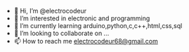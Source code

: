 - 👋 Hi, I’m @electrocodeur
- 👀 I’m interested in electronic and programming
- 🌱 I’m currently learning arduino,python,c,c++,html,css,sql
- 💞️ I’m looking to collaborate on ...
- 📫 How to reach me electrocodeur68@gmail.com

<!---
electrocodeur/electrocodeur is a ✨ special ✨ repository because its `README.md` (this file) appears on your GitHub profile.
You can click the Preview link to take a look at your changes.
--->
